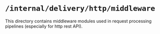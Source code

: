 # `/internal/delivery/http/middleware`

This directory contains middleware modules used in request processing pipelines (especially for http rest API).